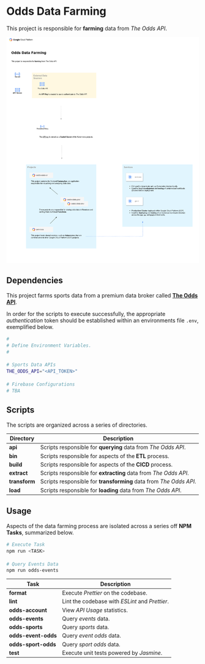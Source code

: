 # Odds Data Farming

This project is responsible for **farming** data from _The Odds API_.

![Odds Data Scraping Diagram](./diagrams/odds.png "Odds Data Scraping Diagram")

## Dependencies

This project farms sports data from a premium data broker called **[The Odds API](https://the-odds-api.com/)**.

In order for the scripts to execute successfully, the appropriate _authentication_ token should be established within an environments file `.env`, exemplified below.

```sh
#
# Define Environment Variables.
#

# Sports Data APIs
THE_ODDS_API="<API_TOKEN>"

# Firebase Configurations
# TBA
```

## Scripts

The scripts are organized across a series of directories.

| Directory     | Description                                                        |
| ------------- | ------------------------------------------------------------------ |
| **api**       | Scripts responsible for **querying** data from _The Odds API_.     |
| **bin**       | Scripts responsible for aspects of the **ETL** process.            |
| **build**     | Scripts responsible for aspects of the **CICD** process.           |
| **extract**   | Scripts responsible for **extracting** data from _The Odds API_.   |
| **transform** | Scripts responsible for **transforming** data from _The Odds API_. |
| **load**      | Scripts responsible for **loading** data from _The Odds API_.      |

## Usage

Aspects of the data farming process are isolated across a series off **NPM Tasks**, summarized below.

```sh
# Execute Task
npm run <TASK>

# Query Events Data
npm run odds-events
```

| Task                | Description                                     |
| ------------------- | ----------------------------------------------- |
| **format**          | Execute _Prettier_ on the codebase.             |
| **lint**            | Lint the codebase with _ESLint_ and _Prettier_. |
| **odds-account**    | View _API Usage_ statistics.                    |
| **odds-events**     | Query _events_ data.                            |
| **odds-sports**     | Query _sports_ data.                            |
| **odds-event-odds** | Query _event odds_ data.                        |
| **odds-sport-odds** | Query _sport odds_ data.                        |
| **test**            | Execute unit tests powered by _Jasmine_.        |
